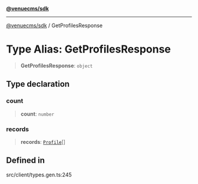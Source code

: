 [**@venuecms/sdk**](../README.md)

***

[@venuecms/sdk](../README.md) / GetProfilesResponse

# Type Alias: GetProfilesResponse

> **GetProfilesResponse**: `object`

## Type declaration

### count

> **count**: `number`

### records

> **records**: [`Profile`](Profile.md)[]

## Defined in

src/client/types.gen.ts:245
